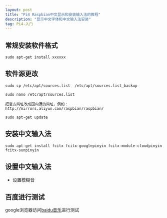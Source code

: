 ```yaml
---
layout: post
title: "Pi4 Raspbian中文显示和安装输入法的教程"
description: "显示中文字体和中文输入法安装"
tag: Pi4-入门
---   
```



## 常规安装软件格式 

```shell
sudo apt-get install xxxxxx
```


## 软件源更改

```shell
sudo cp /etc/apt/sources.list  /etc/apt/sources.list_backup 

sudo nano /etc/apt/sources.list 

把官方网址改成国内源的网址，例如：
http://mirrors.aliyun.com/raspbian/raspbian/

sudo apt-get update
```

  

## 安装中文输入法
```shell
sudo apt-get install fcitx fcitx-googlepinyin fcitx-module-cloudpinyin fcitx-sunpinyin 
```


## 设置中文输入法

* 设置模糊音

## 百度进行测试

google浏览器访问[baidu音乐](mp3.baidu.com)进行测试
